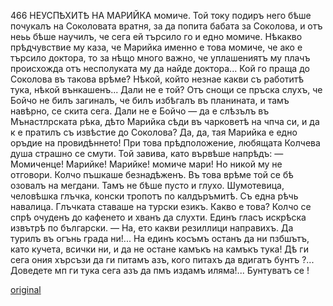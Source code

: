 ﻿466
НЕУСПѢХИТѢ НА МАРИЙКА
момиче. Той току подиръ него бѣше почукалъ на Соколовата вратня, за да попита бабата за Соколова, и отъ неьь бѣше научилъ, че сега ей търсило го и едно момиче. Нѣкакво прѣдчувствие му каза, че Марийка именно е това момиче, че ако е търсило доктора, то за нѣщо много важно, че уплашениятъ му плачъ происхожда отъ несполуката му да найде доктора... Кой го праща до Соколова въ такова врѣме? Нѣкой, който незнае какви съ работитѣ тука, нѣкой вънкашенъ... Дали не е той? Отъ снощи се пръска слухъ, че Бойчо не билъ загиналъ, че билъ избѣгалъ въ планината, и тамъ навѣрно, се скита сега. Дали не е Бойчо — да е слѣзълъ въ Мънастлрската рѣка, дѣто Марийка сѣди въ чарковетѣ на чпча си, и да к е пратилъ съ извѣстие до Соколова? Да, да, тая Марийка е едно оръдие на провидѣннето! При това прѣдположение, любящата Колчева душа страшно се смути. Той завива, като вървѣше напрѣдъ:
— Момиченце! Марийке! Марийке! момиче мари! Но никой му не отговори.
Колчо пъшкаше безнадѣженъ.
Въ това врѣме той се бѣ озовалъ на мегдани.
Тамъ не бѣше пусто и глухо. Шумотевица, человѣшка глъчка, конски тропотъ по калдъръмитѣ.
Съ една рѣчь навалица.
Глъчката ставаше на турски езикъ. Какво е това?
Колчо се спрѣ очуденъ до кафенето и хванъ да слухти.
Единъ гласъ искрѣска извътрѣ по български.
— На, ето какви резиллици направихъ. Да турилъ въ огънь града ни!... На единъ косъмъ останъ да ни пзбшътъ, като кучета, всички ни, и да не остане камъкъ на камъкъ тука! Дѣ ги сега ония хърсъзи да ги питамъ азъ, кого питахъ да вдигатъ бунтъ ?... Доведете мп ги тука сега азъ да пмъ издамъ иляма!... Бунтуватъ се !

[original](images/519.jpg)